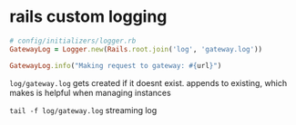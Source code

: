 # rails custom logging

```ruby
# config/initializers/logger.rb
GatewayLog = Logger.new(Rails.root.join('log', 'gateway.log'))
```

```ruby
GatewayLog.info("Making request to gateway: #{url}")
```

`log/gateway.log`
gets created if it doesnt exist.  appends to existing, which makes is helpful when managing instances

`tail -f log/gateway.log`
streaming log